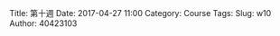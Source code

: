Title: 第十週
Date: 2017-04-27 11:00
Category: Course
Tags: 
Slug: w10
Author: 40423103



<!-- PELICAN_END_SUMMARY -->

<!-- 導入 Brython 標準程式庫 -->
 
<script type="./../data/Brython-3.3.1/brython.js" ></script>
<script src="./../data/Brython-3.3.1/brython_stdlib.js"></script>
 
<!-- 啟動 Brython -->
 
<script>
window.onload=function(){
brython(1);
}
</script>

 
 <!-- 以下實際利用  Brython 畫四連桿 trace point 路徑-->
 <canvas id="w10" width="600" height="400"></canvas>
  
<script type="text/python3">
from browser import document as doc
from browser import html
import math
# 準備繪圖畫布
canvas = doc["w10"]
degree = math.pi/180
add <=str(math.cos(60*degree)) 






